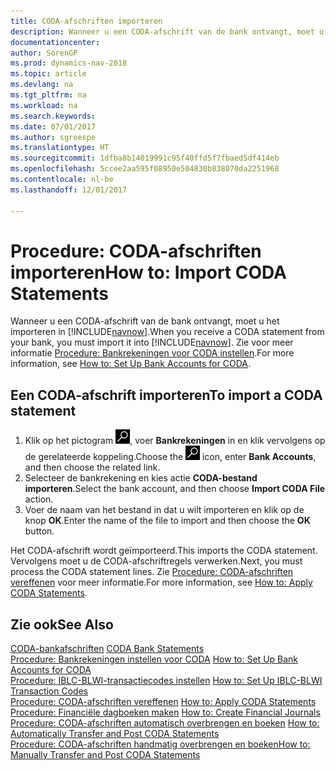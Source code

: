```yaml
---
title: CODA-afschriften importeren
description: Wanneer u een CODA-afschrift van de bank ontvangt, moet u het importeren in [!INCLUDE[navnow](../../includes/navnow_md.md)].
documentationcenter: 
author: SorenGP
ms.prod: dynamics-nav-2018
ms.topic: article
ms.devlang: na
ms.tgt_pltfrm: na
ms.workload: na
ms.search.keywords: 
ms.date: 07/01/2017
ms.author: sgroespe
ms.translationtype: HT
ms.sourcegitcommit: 1dfba8b14019991c95f40ffd5f7fbaed5df414eb
ms.openlocfilehash: 5ccee2aa595f08950e504830b838070da2251968
ms.contentlocale: nl-be
ms.lasthandoff: 12/01/2017

---
```

# <a name="how-to-import-coda-statements"></a><span data-ttu-id="f83c0-103">Procedure: CODA-afschriften importeren</span><span class="sxs-lookup"><span data-stu-id="f83c0-103">How to: Import CODA Statements</span></span>
<span data-ttu-id="f83c0-104">Wanneer u een CODA-afschrift van de bank ontvangt, moet u het importeren in [!INCLUDE[navnow](../../includes/navnow_md.md)].</span><span class="sxs-lookup"><span data-stu-id="f83c0-104">When you receive a CODA statement from your bank, you must import it into [!INCLUDE[navnow](../../includes/navnow_md.md)].</span></span> <span data-ttu-id="f83c0-105">Zie voor meer informatie [Procedure: Bankrekeningen voor CODA instellen](how-to-set-up-bank-accounts-for-coda.md).</span><span class="sxs-lookup"><span data-stu-id="f83c0-105">For more information, see [How to: Set Up Bank Accounts for CODA](how-to-set-up-bank-accounts-for-coda.md).</span></span>  

## <a name="to-import-a-coda-statement"></a><span data-ttu-id="f83c0-106">Een CODA-afschrift importeren</span><span class="sxs-lookup"><span data-stu-id="f83c0-106">To import a CODA statement</span></span>  

1.  <span data-ttu-id="f83c0-107">Klik op het pictogram ![Zoeken naar pagina of rapport](../../media/ui-search/search_small.png "pictogram Zoeken naar pagina of rapport"), voer **Bankrekeningen** in en klik vervolgens op de gerelateerde koppeling.</span><span class="sxs-lookup"><span data-stu-id="f83c0-107">Choose the ![Search for Page or Report](../../media/ui-search/search_small.png "Search for Page or Report icon") icon, enter **Bank Accounts**, and then choose the related link.</span></span>  
2.  <span data-ttu-id="f83c0-108">Selecteer de bankrekening en kies actie **CODA-bestand importeren**.</span><span class="sxs-lookup"><span data-stu-id="f83c0-108">Select the bank account, and then choose **Import CODA File** action.</span></span>  
3.  <span data-ttu-id="f83c0-109">Voer de naam van het bestand in dat u wilt importeren en klik op de knop **OK**.</span><span class="sxs-lookup"><span data-stu-id="f83c0-109">Enter the name of the file to import and then choose the **OK** button.</span></span>  

<span data-ttu-id="f83c0-110">Het CODA-afschrift wordt geïmporteerd.</span><span class="sxs-lookup"><span data-stu-id="f83c0-110">This imports the CODA statement.</span></span> <span data-ttu-id="f83c0-111">Vervolgens moet u de CODA-afschriftregels verwerken.</span><span class="sxs-lookup"><span data-stu-id="f83c0-111">Next, you must process the CODA statement lines.</span></span> <span data-ttu-id="f83c0-112">Zie [Procedure: CODA-afschriften vereffenen](how-to-apply-coda-statements.md) voor meer informatie.</span><span class="sxs-lookup"><span data-stu-id="f83c0-112">For more information, see [How to: Apply CODA Statements](how-to-apply-coda-statements.md).</span></span>  

## <a name="see-also"></a><span data-ttu-id="f83c0-113">Zie ook</span><span class="sxs-lookup"><span data-stu-id="f83c0-113">See Also</span></span>  
 <span data-ttu-id="f83c0-114">[CODA-bankafschriften](coda-bank-statements.md) </span><span class="sxs-lookup"><span data-stu-id="f83c0-114">[CODA Bank Statements](coda-bank-statements.md) </span></span>  
 <span data-ttu-id="f83c0-115">[Procedure: Bankrekeningen instellen voor CODA](how-to-set-up-bank-accounts-for-coda.md) </span><span class="sxs-lookup"><span data-stu-id="f83c0-115">[How to: Set Up Bank Accounts for CODA](how-to-set-up-bank-accounts-for-coda.md) </span></span>  
 <span data-ttu-id="f83c0-116">[Procedure: IBLC-BLWI-transactiecodes instellen](how-to-set-up-iblc-blwi-transaction-codes.md) </span><span class="sxs-lookup"><span data-stu-id="f83c0-116">[How to: Set Up IBLC-BLWI Transaction Codes](how-to-set-up-iblc-blwi-transaction-codes.md) </span></span>  
 <span data-ttu-id="f83c0-117">[Procedure: CODA-afschriften vereffenen](how-to-apply-coda-statements.md) </span><span class="sxs-lookup"><span data-stu-id="f83c0-117">[How to: Apply CODA Statements](how-to-apply-coda-statements.md) </span></span>  
 <span data-ttu-id="f83c0-118">[Procedure: Financiële dagboeken maken](how-to-create-financial-journals.md) </span><span class="sxs-lookup"><span data-stu-id="f83c0-118">[How to: Create Financial Journals](how-to-create-financial-journals.md) </span></span>  
 <span data-ttu-id="f83c0-119">[Procedure: CODA-afschriften automatisch overbrengen en boeken](how-to-automatically-transfer-and-post-coda-statements.md) </span><span class="sxs-lookup"><span data-stu-id="f83c0-119">[How to: Automatically Transfer and Post CODA Statements](how-to-automatically-transfer-and-post-coda-statements.md) </span></span>  
 [<span data-ttu-id="f83c0-120">Procedure: CODA-afschriften handmatig overbrengen en boeken</span><span class="sxs-lookup"><span data-stu-id="f83c0-120">How to: Manually Transfer and Post CODA Statements</span></span>](how-to-manually-transfer-and-post-coda-statements.md)

